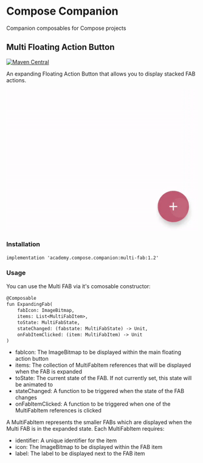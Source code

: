 # Compose Companion

Companion composables for Compose projects

## Multi Floating Action Button

[![Maven Central](https://maven-badges.herokuapp.com/maven-central/academy.compose.companion/multi-fab/badge.svg)](https://maven-badges.herokuapp.com/maven-central/academy.compose.companion/multi-fab)

An expanding Floating Action Button that allows you to display stacked FAB actions.

![Multi-FAB](art/fab.gif)

### Installation

    implementation 'academy.compose.companion:multi-fab:1.2'
    
### Usage

You can use the Multi FAB via it's comosable constructor:

    @Composable
    fun ExpandingFab(
        fabIcon: ImageBitmap,
        items: List<MultiFabItem>,
        toState: MultiFabState,
        stateChanged: (fabstate: MultiFabState) -> Unit,
        onFabItemClicked: (item: MultiFabItem) -> Unit
    )
    
- fabIcon: The ImageBitmap to be displayed within the main floating action button
- items: The collection of MultiFabItem references that will be displayed when the FAB is expanded
- toState: The current state of the FAB. If not currently set, this state will be animated to
- stateChanged: A function to be triggered when the state of the FAB changes
- onFabItemClicked: A function to be triggered when one of the MultiFabItem references is clicked

A MultiFabItem represents the smaller FABs which are displayed when the Multi FAB is in the expanded state. Each MultiFabItem requires:

- identifier: A unique identifier for the item
- icon: The ImageBitmap to be displayed within the FAB item
- label: The label to be displayed next to the FAB item
